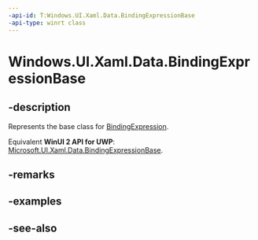 ```yaml
---
-api-id: T:Windows.UI.Xaml.Data.BindingExpressionBase
-api-type: winrt class
---
```


<!-- Class syntax.
public class BindingExpressionBase : Windows.UI.Xaml.Data.IBindingExpressionBase
-->

# Windows.UI.Xaml.Data.BindingExpressionBase

## -description
Represents the base class for [BindingExpression](bindingexpression.md).

Equivalent **WinUI 2 API for UWP**: [Microsoft.UI.Xaml.Data.BindingExpressionBase](/windows/winui/api/microsoft.ui.xaml.data.bindingexpressionbase).

## -remarks

## -examples

## -see-also
